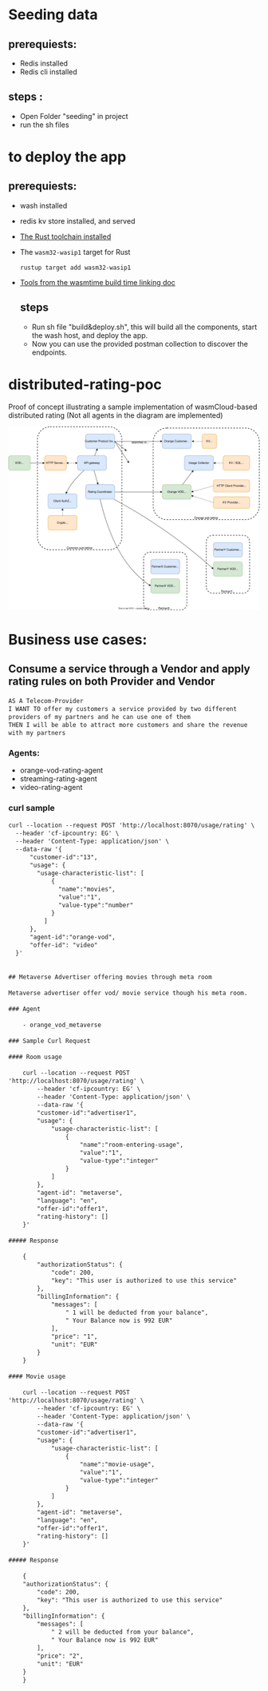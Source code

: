 
# Seeding data
  ## prerequiests:
   - Redis installed
   - Redis cli installed
  ## steps :
 - Open Folder "seeding" in project
 - run the sh files

# to deploy the app
  ## prerequiests:
- wash installed
- redis kv store installed, and served
- [The Rust toolchain installed](https://www.rust-lang.org/tools/install)
- The `wasm32-wasip1` target for Rust
    ```
    rustup target add wasm32-wasip1
    ```
- [Tools from the wasmtime build time linking doc](https://wasmcloud.com/docs/concepts/linking-components/linking-at-build)  

  ## steps
  - Run sh file "build&deploy.sh", this will build all the components, start the wash host, and deploy the app.
  - Now you can use the provided postman collection to discover the endpoints.  

# distributed-rating-poc
Proof of concept illustrating a sample implementation of wasmCloud-based distributed rating (Not all agents in the diagram are implemented)

![Software arhitecture](./software_architecture.drawio.svg)



# Business use cases:

  ## Consume a service through a Vendor and apply rating rules on both Provider and Vendor

    AS A Telecom-Provider 
    I WANT TO offer my customers a service provided by two different providers of my partners and he can use one of them
    THEN I will be able to attract more customers and share the revenue with my partners

   ### Agents:
   - orange-vod-rating-agent
   - streaming-rating-agent
   - video-rating-agent

   ### curl sample
    curl --location --request POST 'http://localhost:8070/usage/rating' \
      --header 'cf-ipcountry: EG' \
      --header 'Content-Type: application/json' \
      --data-raw '{
          "customer-id":"13",
          "usage": {
            "usage-characteristic-list": [
                {
                  "name":"movies",
                  "value":"1",
                  "value-type":"number"
                }
              ]
          },
          "agent-id":"orange-vod",
          "offer-id": "video"
      }'
  

    ## Metaverse Advertiser offering movies through meta room

    Metaverse advertiser offer vod/ movie service though his meta room.

    ### Agent

        - orange_vod_metaverse

    ### Sample Curl Request

    #### Room usage

        curl --location --request POST 'http://localhost:8070/usage/rating' \
            --header 'cf-ipcountry: EG' \
            --header 'Content-Type: application/json' \
            --data-raw '{
            "customer-id":"advertiser1",
            "usage": {
                "usage-characteristic-list": [
                    {
                        "name":"room-entering-usage",
                        "value":"1",
                        "value-type":"integer"
                    }
                ]
            },   
            "agent-id": "metaverse",
            "language": "en",
            "offer-id":"offer1",
            "rating-history": []
        }'

    ##### Response

        {
            "authorizationStatus": {
                "code": 200,
                "key": "This user is authorized to use this service"
            },
            "billingInformation": {
                "messages": [
                    " 1 will be deducted from your balance",
                    " Your Balance now is 992 EUR"
                ],
                "price": "1",
                "unit": "EUR"
            }
        }

    #### Movie usage

        curl --location --request POST 'http://localhost:8070/usage/rating' \
            --header 'cf-ipcountry: EG' \
            --header 'Content-Type: application/json' \
            --data-raw '{
            "customer-id":"advertiser1",
            "usage": {
                "usage-characteristic-list": [
                    {
                        "name":"movie-usage",
                        "value":"1",
                        "value-type":"integer"
                    }
                ]
            },   
            "agent-id": "metaverse",
            "language": "en",
            "offer-id":"offer1",
            "rating-history": []
        }'

    ##### Response

        {
        "authorizationStatus": {
            "code": 200,
            "key": "This user is authorized to use this service"
        },
        "billingInformation": {
            "messages": [
                " 2 will be deducted from your balance",
                " Your Balance now is 992 EUR"
            ],
            "price": "2",
            "unit": "EUR"
        }
        }
